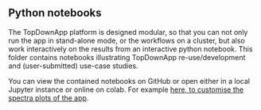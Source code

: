 ## Python notebooks
The TopDownApp platform is designed modular, so that you can not only run the app in stand-alone mode, or the workflows on a cluster, but also work interactively on the results from an interactive python notebook. This folder contains notebooks illustrating TopDownApp re-use/development and (user-submitted) use-case studies.

You can view the contained notebooks on GitHub or open either in a local Jupyter instance or online on colab.
For example [here, to customise the spectra plots of the app](https://colab.research.google.com/github/mwalzer/TopDownApp/blob/main/notebooks/Plot_topdown_spectra_and_deconvolutions.ipynb).